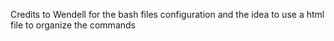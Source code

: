 Credits to Wendell for the bash files configuration and the idea to use a html file to organize the commands
